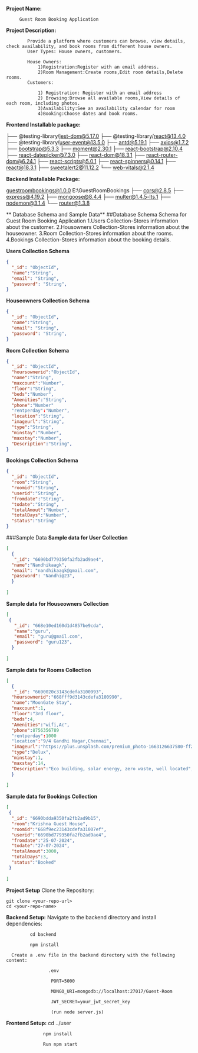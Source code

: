 **Project Name:**

         Guest Room Booking Application
         
**Project Description:**

            Provide a platform where customers can browse, view details, check availability, and book rooms from different house owners.
            User Types: House owners, customers.
            
            House Owners:
                1)Registration:Register with an email address.
                2)Room Management:Create rooms,Edit room details,Delete rooms.
            Customers:
            
                1) Registration: Register with an email address
                2) Browsing:Browse all available rooms,View details of each room, including photos.
                3)Availability:See an availability calendar for room
                4)Booking:Choose dates and book rooms.
    
**Frontend Installable package:**

├── @testing-library/jest-dom@5.17.0
├── @testing-library/react@13.4.0
├── @testing-library/user-event@13.5.0
├── antd@5.19.1
├── axios@1.7.2
├── bootstrap@5.3.3
├── moment@2.30.1
├── react-bootstrap@2.10.4
├── react-datepicker@7.3.0
├── react-dom@18.3.1
├── react-router-dom@6.24.1
├── react-scripts@5.0.1
├── react-spinners@0.14.1
├── react@18.3.1
├── sweetalert2@11.12.2
└── web-vitals@2.1.4

**Backend Installable Package:**

guestroombookings@1.0.0 E:\GuestRoomBookings
├── cors@2.8.5
├── express@4.19.2
├── mongoose@8.4.4
├── multer@1.4.5-lts.1
├── nodemon@3.1.4
└── router@1.3.8

** Database Schema and Sample Data**
##Database Schema
Schema for Guest Room Booking Application
1.Users Collection-Stores information about the customer.
2.Housowners Collection-Stores information about the houseowner.
3.Room Collection-Stores information about the rooms.
4.Bookings Collection-Stores information about the booking details.

**Users Collection Schema**
```json
{
  "_id": "ObjectId",
  "name":"String",
  "email": "String",
  "password": "String",
}
```
**Houseowners Collection Schema**
```json
{
  "_id": "ObjectId",
  "name":"String",
  "email": "String",
  "password": "String",
}
```
**Room Collection Schema**
```json
{
  "_id": "ObjectId",
  "hoursownerid":"ObjectId",
  "name":"String",
  "maxcount":"Number",
  "floor":"String",
  "beds":"Number",
  "Amenities":"String",
  "phone":"Number"
  "rentperday":"Number",
  "location":"String",
  "imageurl":"String",
  "type":"String",
  "minstay":"Number",
  "maxstay":"Number",
  "Description":"String",
}
```
**Bookings Collection Schema**
```json
{
  "_id": "ObjectId",
  "room":"String",
  "roomid":"String",
  "userid":"String",
  "fromdate":"String",
  "todate":"String",
  "totalAmout":"Number",
  "totalDays":"Number",
  "status":"String"
}
```
###Sample Data
**Sample data for User Collection**
```json
[
  {
   "_id": "6690bd779350fa2fb2ad9ae4",
  "name":"Nandhikaagk",
  "email": "nandhikaagk@gmail.com",
  "password": "Nandhi@23",
  }
 
]
```
**Sample data for Houseowners Collection**
```json
[
 {
   "_id": "668e10ed160d1d4857be9cda",
   "name":"guru",
   "email": "guru@gmail.com",
   "password": "guru123",
  }
 
]
```
**Sample data for Rooms Collection**
```json
[
  {
   "_id": "6690020c3143cdefa3100993",
  "hoursownerid":"668fff9d3143cdefa3100990",
  "name":"MoonGate Stay",
  "maxcount":1,
  "floor":"3rd floor",
  "beds":4,
  "Amenities":"wifi,Ac",
  "phone":8756356789
  "rentperday":1000
  "location":"9/4 Gandhi Nagar,Chennai",
  "imageurl":"https://plus.unsplash.com/premium_photo-1663126637580-ff22a73f9bfc?w=5",
  "type":"Delux",
  "minstay":1,
  "maxstay":14,
  "Description":"Eco building, solar energy, zero waste, well located",
  }
 
]
```
**Sample data for Bookings Collection**
```json
[
 {
  "_id": "6690bdda9350fa2fb2ad9b15",
  "room":"Krishna Guest House",
  "roomid":"668f9ec23143cdefa31007ef",
  "userid":"6690bd779350fa2fb2ad9ae4",
  "fromdate":"25-07-2024",
  "todate":"27-07-2024",
  "totalAmout":3000,
  "totalDays":3,
  "status":"Booked"
 }
 
]
```
**Project Setup**
Clone the Repository:

    git clone <your-repo-url>
    cd <your-repo-name>
    
**Backend Setup:**
      Navigate to the backend directory and install dependencies:

             cd backend

             npm install

      Create a .env file in the backend directory with the following content:

                    .env

                     PORT=5000

                     MONGO_URI=mongodb://localhost:27017/Guest-Room

                     JWT_SECRET=your_jwt_secret_key

                     (run node server.js)

   **Frontend Setup:**
                  cd ../user

                  npm install

                  Run npm start









